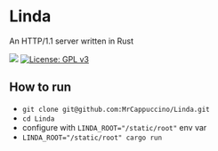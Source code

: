 # Linda
An HTTP/1.1 server written in Rust

![](https://github.com/MrCappuccino/Linda/workflows/Rust/badge.svg) [![License: GPL v3](https://img.shields.io/badge/License-GPLv3-blue.svg)](https://www.gnu.org/licenses/gpl-3.0)

## How to run
* `git clone git@github.com:MrCappuccino/Linda.git`
* `cd Linda`
* configure with `LINDA_ROOT="/static/root"` env var
* `LINDA_ROOT="/static/root" cargo run`
